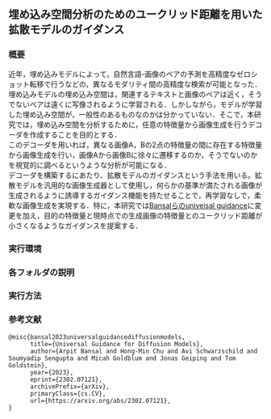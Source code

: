 ## 埋め込み空間分析のためのユークリッド距離を用いた拡散モデルのガイダンス

<!--
**1116211089-MikiYanobu/1116211089-MikiYanobu** is a ✨ _special_ ✨ repository because its `README.md` (this file) appears on your GitHub profile.

Here are some ideas to get you started:

- 🔭 I’m currently working on ...
- 🌱 I’m currently learning ...
- 👯 I’m looking to collaborate on ...
- 🤔 I’m looking for help with ...
- 💬 Ask me about ...
- 📫 How to reach me: ...
- 😄 Pronouns: ...
- ⚡ Fun fact: ...
-->

### 概要
近年，埋め込みモデルによって，自然言語-画像のペアの予測を高精度なゼロショット転移で行うなどの，異なるモダリティ間の高精度な検索が可能となった．
埋め込みモデルの埋め込み空間は，関連するテキストと画像のペアは近く，そうでないペアは遠くに写像されるように学習される．しかしながら，モデルが学習した埋め込み空間が，一般性のあるものなのかは分かっていない．そこで，本研究では，埋め込み空間を分析するために，任意の特徴量から画像生成を行うデコーダを作成することを目的とする．  
このデコーダを用いれば，異なる画像A，Bの2点の特徴量の間に存在する特徴量から画像生成を行い，画像Aから画像Bに徐々に遷移するのか，そうでないのかを視覚的に調べるというような分析が可能になる．  
デコーダを構築するにあたり、拡散モデルのガイダンスという手法を用いる。拡散モデルを汎用的な画像生成器として使用し，何らかの基準が満たされる画像が生成されるように誘導するガイダンス機能を持たせることで，再学習なしで，柔軟な画像生成を実現する．特に，本研究では[Bansalらのuniveisal guidance](https://github.com/arpitbansal297/Universal-Guided-Diffusion)に変更を加え，目的の特徴量と現時点での生成画像の特徴量とのユークリッド距離が小さくなるようなガイダンスを提案する．
### 実行環境
### 各フォルダの説明
### 実行方法
### 参考文献
```
@misc{bansal2023universalguidancediffusionmodels,
      title={Universal Guidance for Diffusion Models}, 
      author={Arpit Bansal and Hong-Min Chu and Avi Schwarzschild and Soumyadip Sengupta and Micah Goldblum and Jonas Geiping and Tom Goldstein},
      year={2023},
      eprint={2302.07121},
      archivePrefix={arXiv},
      primaryClass={cs.CV},
      url={https://arxiv.org/abs/2302.07121}, 
}
```
